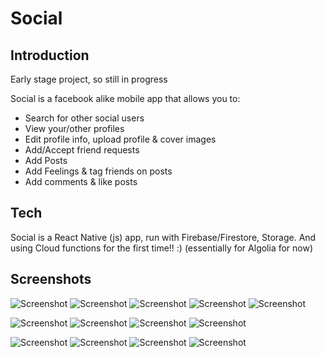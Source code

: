 # Social

## Introduction

Early stage project, so still in progress

Social is a facebook alike mobile app that allows you to:

- Search for other social users
- View your/other profiles
- Edit profile info, upload profile & cover images
- Add/Accept friend requests
- Add Posts
- Add Feelings & tag friends on posts
- Add comments & like posts

## Tech

Social is a React Native (js) app, run with Firebase/Firestore, Storage.
And using Cloud functions for the first time!! :) (essentially for Algolia for now)

## Screenshots

![Screenshot](./components/Images/signIn.png)
![Screenshot](./components/Images/signUp.png)
![Screenshot](./components/Images/wall.png)
![Screenshot](./components/Images/notifications.png)
![Screenshot](./components/Images/search.png)

![Screenshot](./components/Images/post.png)
![Screenshot](./components/Images/feeling.png)
![Screenshot](./components/Images/tagFriends.png)
![Screenshot](./components/Images/comments.png)

![Screenshot](./components/Images/myProfile.png)
![Screenshot](./components/Images/friendProfile.png)
![Screenshot](./components/Images/friendsList.png)
![Screenshot](./components/Images/footer.png)
